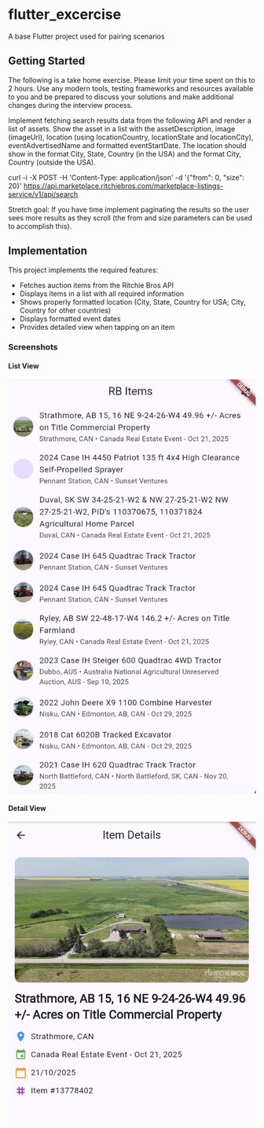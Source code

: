 # flutter_excercise

A base Flutter project used for pairing scenarios

## Getting Started

The following is a take home exercise. Please limit your time spent on this to 2 hours. Use any modern tools, testing frameworks and resources available to you and be prepared to discuss your solutions and make additional changes during the interview process.

Implement fetching search results data from the following API and render a list of assets. Show the asset in a list with the assetDescription, image (imageUrl), location (using locationCountry, locationState and locationCity), eventAdvertisedName and formatted eventStartDate. The location should show in the format City, State, Country (in the USA) and the format City, Country (outside the USA). 

curl -i -X POST -H 'Content-Type: application/json' -d '{"from": 0, "size": 20}' https://api.marketplace.ritchiebros.com/marketplace-listings-service/v1/api/search

Stretch goal: If you have time implement paginating the results so the user sees more results as they scroll (the from and size parameters can be used to accomplish this).

## Implementation

This project implements the required features:

- Fetches auction items from the Ritchie Bros API
- Displays items in a list with all required information
- Shows properly formatted location (City, State, Country for USA; City, Country for other countries)
- Displays formatted event dates
- Provides detailed view when tapping on an item

### Screenshots

#### List View
![List View](screenshots/list_view.png)

#### Detail View
![Detail View](screenshots/detail_view.png)
